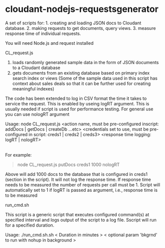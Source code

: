 # cloudant-nodejs-requestsgenerator
A set of scripts for: 1. creating and loading JSON docs to Cloudant database. 2. making requests to get documents, query views. 3. measure response time of individual requests.

You will need Node.js and request installed


CL_request.js

1. loads randomly generated sample data in the form of JSON documents to a Cloudant database
2. gets documents from an existing database based on primary index search index or views 
(Some of the sample data used in this script has context about sales deals so that it can be further used for creating meaningful indexes)

The code has been extended to log in CSV format the time it takes to service the request. This is enabled by useing logRT argument. This is usually needed if script is used for performance testing. For general use you can use nologRT argument 

Usage: node CL_request.js <action name, must be pre-configured inscript: addDocs | getDocs | createDb ...etc> <credentials set to use, must be pre-configured in script: creds1 | creds2 | creds3> <number of requests> <response time logging: logRT | nologRT> <option param to show docs body: showresponse>

For example:
>node CL_request.js  putDocs creds1 1000 nologRT 

Above will add 1000 docs to the database that is configured in creds1 (section in the script). It will not log the response time.
If response time needs to be measured the number of requests per call must be 1. Script will automatically set to 1 if logRT is passed as argument, i.e., response time is to be measured


run_cmd.sh

This script is a generic script that executes configured command(s) at specified interval and logs output of the script to a log file. Sscript will run for a specified duration.

Usage: ./run_cmd.sh.sh < Duration in minutes > < optional param 'bkgrnd' to run with nohup in background > 
